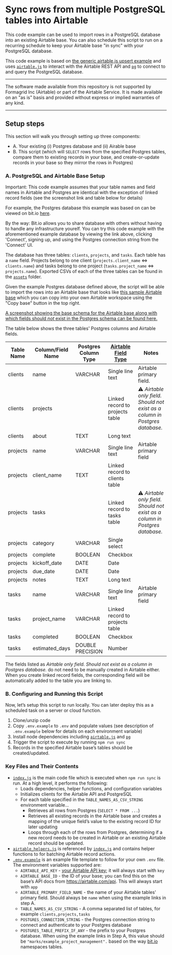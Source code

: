 # Sync rows from multiple PostgreSQL tables into Airtable

This code example can be used to import rows in a PostgreSQL database into an
existing Airtable base. You can also schedule this script to run on a recurring
schedule to keep your Airtable base "in sync" with your PostgreSQL database.

This code example is based on
[the generic airtable.js upsert example](.../../../../../javascript/using_airtable.js/)
and uses [`airtable.js`](https://github.com/airtable/airtable.js) to interact
with the Airtable REST API and [`pg`](https://node-postgres.com/) to connect to
and query the PostgreSQL database.

---

The software made available from this repository is not supported by Formagrid
Inc (Airtable) or part of the Airtable Service. It is made available on an "as
is" basis and provided without express or implied warranties of any kind.

---

## Setup steps

This section will walk you through setting up three components:

- A. Your existing (i) Postgres database and (ii) Airable base
- B. This script (which will `SELECT` rows from the specified Postgres tables,
  compare them to existing records in your base, and create-or-update records in
  your base so they mirror the rows in Postgres)

### A. PostgreSQL and Airtable Base Setup

Important: This code example assumes that your table names and field names in
Airtable and Postgres are identical with the exception of linked record fields
(see the screenshot link and table below for details)

For example, the Postgres database this example was based on can be viewed on
bit.io [here](https://bit.io/marks/example_project_management).

By the way: Bit.io allows you to share database with others without having to
handle any infrastructure yourelf. You can try this code example with the
aforementioned example database by viewing the link above, clicking 'Connect',
signing up, and using the Postgres connection string from the 'Connect' UI.

The database has three tables: `clients`, `projects`, and `tasks`. Each table
has a `name` field. Projects belong to one client (`projects.client_name` <=>
`clients.name`) and tasks belong to one project (`tasks.project_name` <=>
`projects.name`). Exported CSVs of each of the three tables can be found in the
[`assets`](assets/) folder.

Given the example Postgres database defined above, the script will be able to
import the rows into an Airtable base that looks like
[this sample Airtable base](https://airtable.com/shr5pcwXTVGYMWNNq) which you
can copy into your own Airtable workspace using the "Copy base" button in the
top right.

[A screenshot showing the base schema for the Airtable base along with which fields should _not_ exist in the Postgres schema can be found here.](./assets/airtable_base_schema.png)

The table below shows the three tables' Postgres columns and Airtable fields.

| **Table Name** | **Column/Field Name** | **Postgres Column Type** | [**Airtable Field Type**](https://support.airtable.com/hc/en-us/articles/360055885353-Field-types-overview) | **Notes**                                                                    |
| -------------- | --------------------- | ------------------------ | ----------------------------------------------------------------------------------------------------------- | ---------------------------------------------------------------------------- |
| clients        | name                  | VARCHAR                  | Single line text                                                                                            | Airtable primary field.                                                      |
| clients        | projects              |                          | Linked record to projects table                                                                             | ⚠️ _Airtable only field. Should not exist as a column in Postgres database._ |
| clients        | about                 | TEXT                     | Long text                                                                                                   |                                                                              |
| projects       | name                  | VARCHAR                  | Single line text                                                                                            | Airtable primary field                                                       |
| projects       | client_name           | TEXT                     | Linked record to clients table                                                                              |                                                                              |
| projects       | tasks                 |                          | Linked record to tasks table                                                                                | ⚠️ _Airtable only field. Should not exist as a column in Postgres database._ |
| projects       | category              | VARCHAR                  | Single select                                                                                               |                                                                              |
| projects       | complete              | BOOLEAN                  | Checkbox                                                                                                    |                                                                              |
| projects       | kickoff_date          | DATE                     | Date                                                                                                        |                                                                              |
| projects       | due_date              | DATE                     | Date                                                                                                        |                                                                              |
| projects       | notes                 | TEXT                     | Long text                                                                                                   |                                                                              |
| tasks          | name                  | VARCHAR                  | Single line text                                                                                            | Airtable primary field                                                       |
| tasks          | project_name          | VARCHAR                  | Linked record to projects table                                                                             |                                                                              |
| tasks          | completed             | BOOLEAN                  | Checkbox                                                                                                    |                                                                              |
| tasks          | estimated_days        | DOUBLE PRECISION         | Number                                                                                                      |                                                                              |

The fields listed as _Airtable only field. Should not exist as a column in
Postgres database._ do not need to be manually created in Airtable either. When
you create linked record fields, the corresponding field will be automatically
added to the table you are linking to.

### B. Configuring and Running this Script

Now, let’s setup this script to run locally. You can later deploy this as a
scheduled task on a server or cloud function.

1. Clone/unzip code
2. Copy `.env.example` to `.env` and populate values (see description of
   `.env.example` below for details on each environment variable)
3. Install node dependencies including
   [`airtable.js`](https://github.com/airtable/airtable.js) and
   [`pg`](https://node-postgres.com/)
4. Trigger the script to execute by running `npm run sync`
5. Records in the specified Airtable base’s tables should be created/updated.

### Key Files and Their Contents

- [`index.js`](index.js) is the main code file which is executed when
  `npm run sync` is run. At a high level, it performs the following:
  - Loads dependencies, helper functions, and configuration variables
  - Initializes clients for the Airtable API and PostgreSQL
  - For each table specified in the `TABLE_NAMES_AS_CSV_STRING` environment
    variable...
    - Retrieves all rows from Postgres (`SELECT * FROM ...`)
    - Retrieves all existing records in the Airtable base and creates a mapping
      of the unique field’s value to the existing record ID for later updating
    - Loops through each of the rows from Postgres, determining if a new record
      needs to be created in Airtable or an existing Airtable record should be
      updated.
- [`airtable_helpers.js`](airtable_helpers.js) is referenced by
  [`index.js`](index.js) and contains helper functions to for batching Airtable
  record actions.
- [`.env.example`](.env.example) is an example file template to follow for your
  own `.env` file. The environment variables supported are:
  - `AIRTABLE_API_KEY` -
    [your Airtable API key](https://support.airtable.com/hc/en-us/articles/219046777-How-do-I-get-my-API-key-);
    it will always start with `key`
  - `AIRTABLE_BASE_ID` - the ID of your base; you can find this on the base’s
    API docs from https://airtable.com/api. This will always start with `app`
  - `AIRTABLE_PRIMARY_FIELD_NAME` - the name of your Airtable tables' primary
    field. Should always be `name` when using the example links in step A.
  - `TABLE_NAMES_AS_CSV_STRING` - A comma separated list of tables, for example
    `clients,projects,tasks`
  - `POSTGRES_CONNECTION_STRING` - the Postgres connection string to connect and
    authenticate to your Postgres database
  - `POSTGRES_TABLE_PREFIX_IF_ANY` - the prefix to your Postgres database. When
    using the example links in Step A, this value should be
    `"marks/example_project_management".` based on the way
    [bit.io](https://bit.io/) namespaces tables.
